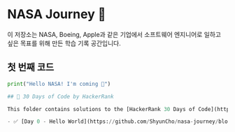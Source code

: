 # NASA Journey 🚀

이 저장소는 NASA, Boeing, Apple과 같은 기업에서 소프트웨어 엔지니어로 일하고 싶은 목표를 위해 만든 학습 기록 공간입니다.

## 첫 번째 코드
```python
print("Hello NASA! I'm coming 🚀")

## 🚀 30 Days of Code by HackerRank

This folder contains solutions to the [HackerRank 30 Days of Code](https://www.hackerrank.com/domains/tutorials/30-days-of-code) challenge.

- ✅ [Day 0 - Hello World](https://github.com/ShyunCho/nasa-journey/blob/main/30-days-of-code/day0-hello-world.py)

